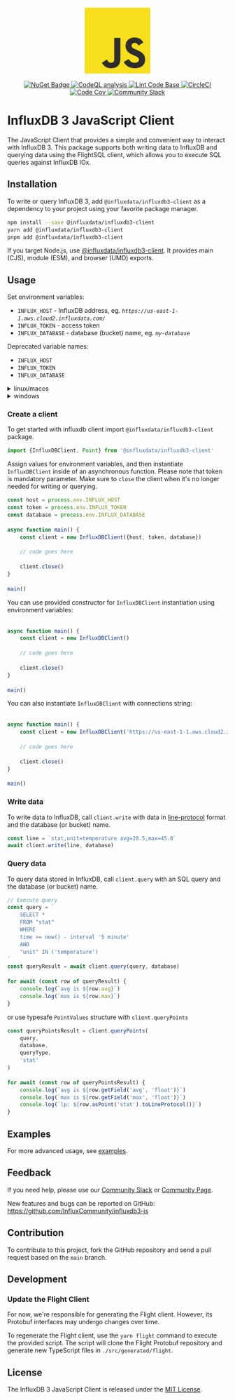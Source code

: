 <p align="center">
    <img src="https://raw.githubusercontent.com/InfluxCommunity/influxdb3-js/HEAD/js_logo.png" alt="JavaScript Logo" width="150px">
</p>
<p align="center">
    <a href="https://www.npmjs.com/package/@influxdata/influxdb3-client">
        <img src="https://img.shields.io/npm/v/@influxdata/influxdb3-client" alt="NuGet Badge">
    </a>
    <a href="https://github.com/InfluxCommunity/influxdb3-js/actions/workflows/codeql-analysis.yml">
        <img src="https://github.com/InfluxCommunity/influxdb3-js/actions/workflows/codeql-analysis.yml/badge.svg?branch=main" alt="CodeQL analysis">
    </a>
    <a href="https://github.com/InfluxCommunity/influxdb3-js/actions/workflows/linter.yml">
        <img src="https://github.com/InfluxCommunity/influxdb3-js/actions/workflows/linter.yml/badge.svg" alt="Lint Code Base">
    </a>
    <a href="https://dl.circleci.com/status-badge/redirect/gh/InfluxCommunity/influxdb3-js/tree/main">
        <img src="https://dl.circleci.com/status-badge/img/gh/InfluxCommunity/influxdb3-js/tree/main.svg?style=svg" alt="CircleCI">
    </a>
    <a href="https://codecov.io/gh/InfluxCommunity/influxdb3-js">
        <img src="https://codecov.io/gh/InfluxCommunity/influxdb3-js/branch/main/graph/badge.svg" alt="Code Cov"/>
    </a>
    <a href="https://app.slack.com/huddle/TH8RGQX5Z/C02UDUPLQKA">
        <img src="https://img.shields.io/badge/slack-join_chat-white.svg?logo=slack&style=social" alt="Community Slack">
    </a>
</p>

# InfluxDB 3 JavaScript Client

The JavaScript Client that provides a simple and convenient way to interact with InfluxDB 3.
This package supports both writing data to InfluxDB and querying data using the FlightSQL client,
which allows you to execute SQL queries against InfluxDB IOx.

## Installation

To write or query InfluxDB 3, add `@influxdata/influxdb3-client` as a dependency to your project using your favorite package manager.

```sh
npm install --save @influxdata/influxdb3-client
yarn add @influxdata/influxdb3-client
pnpm add @influxdata/influxdb3-client
```

If you target Node.js, use [@influxdata/influxdb3-client](./packages/client/README.md).
It provides main (CJS), module (ESM), and browser (UMD) exports.

## Usage

Set environment variables:

- `INFLUX_HOST` - InfluxDB address, eg. *`https://us-east-1-1.aws.cloud2.influxdata.com/`*
- `INFLUX_TOKEN` - access token
- `INFLUX_DATABASE` - database (bucket) name, eg. *`my-database`*

Deprecated variable names:

- `INFLUX_HOST`
- `INFLUX_TOKEN`
- `INFLUX_DATABASE`

<details>
  <summary>linux/macos</summary>

```sh
export INFLUX_HOST="<url>"
export INFLUX_DATABASE="<database>"
export INFLUX_TOKEN="<token>"
```

</details>

<details>
  <summary>windows</summary>

### powershell

```powershell
$env:INFLUX_HOST = "<url>"
$env:INFLUX_DATABASE = "<database>"
$env:INFLUX_TOKEN = "<token>"
```

### cmd

```console
set INFLUX_HOST=<url>
set INFLUX_DATABASE=<database>
set INFLUX_TOKEN=<token>
```

</details>

### Create a client

To get started with influxdb client import `@influxdata/influxdb3-client` package.

```ts
import {InfluxDBClient, Point} from '@influxdata/influxdb3-client'
```

Assign values for environment variables, and then instantiate `InfluxDBClient` inside of an asynchronous function.
Please note that token is mandatory parameter.
Make sure to `close` the client when it's no longer needed for writing or querying.

```ts
const host = process.env.INFLUX_HOST
const token = process.env.INFLUX_TOKEN
const database = process.env.INFLUX_DATABASE

async function main() {
    const client = new InfluxDBClient({host, token, database})

    // code goes here

    client.close()
}

main()
```

You can use provided constructor for `InfluxDBClient` instantiation using environment variables:

```ts

async function main() {
    const client = new InfluxDBClient()

    // code goes here

    client.close()
}

main()
```

You can also instantiate `InfluxDBClient` with connections string:

```ts

async function main() {
    const client = new InfluxDBClient('https://us-east-1-1.aws.cloud2.influxdata.com/?token=my-token&database=my-database')

    // code goes here

    client.close()
}

main()
```

### Write data

To write data to InfluxDB, call `client.write` with data in [line-protocol](https://docs.influxdata.com/influxdb/cloud-serverless/reference/syntax/line-protocol/) format and the database (or bucket) name.

```ts
const line = `stat,unit=temperature avg=20.5,max=45.0`
await client.write(line, database)
```

### Query data

To query data stored in InfluxDB, call `client.query` with an SQL query and the database (or bucket) name.

```ts
// Execute query
const query = `
    SELECT *
    FROM "stat"
    WHERE
    time >= now() - interval '5 minute'
    AND
    "unit" IN ('temperature')
`
const queryResult = await client.query(query, database)

for await (const row of queryResult) {
    console.log(`avg is ${row.avg}`)
    console.log(`max is ${row.max}`)
}
```

or use typesafe `PointValues` structure with `client.queryPoints`

```ts
const queryPointsResult = client.queryPoints(
    query,
    database,
    queryType,
    'stat'
)

for await (const row of queryPointsResult) {
    console.log(`avg is ${row.getField('avg', 'float')}`)
    console.log(`max is ${row.getField('max', 'float')}`)
    console.log(`lp: ${row.asPoint('stat').toLineProtocol()}`)
}
```

## Examples

For more advanced usage, see [examples](https://github.com/InfluxCommunity/influxdb3-js/blob/HEAD/examples/README.md).

## Feedback

If you need help, please use our [Community Slack](https://app.slack.com/huddle/TH8RGQX5Z/C02UDUPLQKA)
or [Community Page](https://community.influxdata.com/).

New features and bugs can be reported on GitHub: <https://github.com/InfluxCommunity/influxdb3-js>

## Contribution

To contribute to this project, fork the GitHub repository and send a pull request based on the `main` branch.

## Development

### Update the Flight Client

For now, we're responsible for generating the Flight client. However, its Protobuf interfaces may undergo changes over time.

To regenerate the Flight client, use the `yarn flight` command to execute the provided script. The script will clone the Flight Protobuf repository and generate new TypeScript files in `./src/generated/flight`.

## License

The InfluxDB 3 JavaScript Client is released under the [MIT License](https://opensource.org/licenses/MIT).
